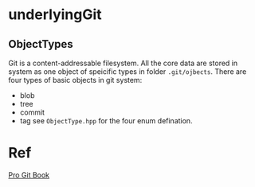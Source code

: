 # underlyingGit

## ObjectTypes
Git is a content-addressable filesystem. All the core data are 
stored in system as one object of speicific types in folder `.git/ojbects`.
There are four types of basic objects in git system: 
* blob
* tree
* commit
* tag
see `ObjectType.hpp` for the four enum defination.

# Ref
[Pro Git Book](https://git-scm.com/book/en/v2/)